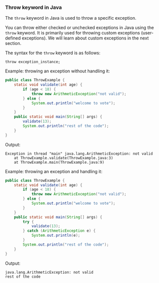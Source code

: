 ### Throw keyword in Java

The `throw` keyword in Java is used to throw a specific exception.

You can throw either checked or unchecked exceptions in Java using the `throw` keyword. It is primarily used for throwing custom exceptions (user-defined exceptions). We will learn about custom exceptions in the next section.

The syntax for the `throw` keyword is as follows:

```
throw exception_instance;
```

Example: throwing an exception without handling it:

```java
public class ThrowExample {
    static void validate(int age) {
        if (age < 18) {
            throw new ArithmeticException("not valid");
        } else {
            System.out.println("welcome to vote");
        }
    }
    public static void main(String[] args) {
        validate(13);
        System.out.println("rest of the code");
    }
}
```
Output:
```
Exception in thread "main" java.lang.ArithmeticException: not valid
    at ThrowExample.validate(ThrowExample.java:3)
    at ThrowExample.main(ThrowExample.java:9)
```

Example: throwing an exception and handling it:

```java
public class ThrowExample {
    static void validate(int age) {
        if (age < 18) {
            throw new ArithmeticException("not valid");
        } else {
            System.out.println("welcome to vote");
        }
    }
    public static void main(String[] args) {
        try {
            validate(13);
        } catch (ArithmeticException e) {
            System.out.println(e);
        }
        System.out.println("rest of the code");
    }
}
```
Output:
```
java.lang.ArithmeticException: not valid
rest of the code
```

